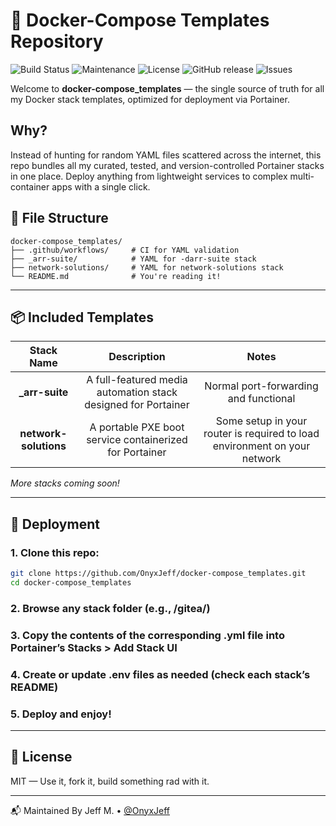 # 🚢 Docker-Compose Templates Repository

![Build Status](https://github.com/OnyxJeff/docker-compose_templates/actions/workflows/validate-compose.yml/badge.svg)
![Maintenance](https://img.shields.io/maintenance/yes/2025.svg)
![License](https://img.shields.io/badge/license-MIT-green.svg)
![GitHub release](https://img.shields.io/github/v/release/OnyxJeff/docker-compose_templates)
![Issues](https://img.shields.io/github/issues/OnyxJeff/docker-compose_templates)

Welcome to **docker-compose_templates** — the single source of truth for all my Docker stack templates, optimized for deployment via Portainer.

## Why?

Instead of hunting for random YAML files scattered across the internet, this repo bundles all my curated, tested, and version-controlled Portainer stacks in one place. Deploy anything from lightweight services to complex multi-container apps with a single click.

## 📁 File Structure
```text
docker-compose_templates/
├── .github/workflows/     # CI for YAML validation
├── _arr-suite/            # YAML for -darr-suite stack
├── network-solutions/     # YAML for network-solutions stack
└── README.md              # You're reading it!
```
---

## 📦 Included Templates

| Stack Name            | Description                                                   |Notes                                                                      |
|:---:                  |:---:                                                          |:---:                                                                      |
| **_arr-suite**        | A full-featured media automation stack designed for Portainer | Normal port-forwarding and functional                                     |
| **network-solutions** | A portable PXE boot service containerized for Portainer       | Some setup in your router is required to load environment on your network |

*More stacks coming soon!*

---

## 🚀 Deployment

### 1. Clone this repo:
   ```bash
   git clone https://github.com/OnyxJeff/docker-compose_templates.git
   cd docker-compose_templates
   ```
### 2. Browse any stack folder (e.g., /gitea/)
### 3. Copy the contents of the corresponding .yml file into Portainer’s Stacks > Add Stack UI
### 4. Create or update .env files as needed (check each stack’s README)
### 5. Deploy and enjoy!

---

## 📜 License
MIT — Use it, fork it, build something rad with it.

---

📬 Maintained By
Jeff M. • [@OnyxJeff](https://www.github.com/onyxjeff)